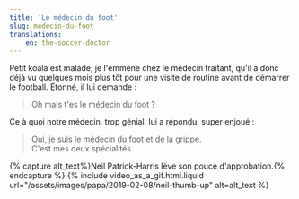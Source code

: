 ```yaml
---
title: 'Le médecin du foot'
slug: medecin-du-foot
translations:
    en: the-soccer-doctor
---
```


Petit koala est malade, je l'emmène chez le médecin traitant, qu'il a donc déjà vu quelques mois plus tôt pour une visite de routine avant de démarrer le football. Étonné, il lui demande :

<!-- more -->

> Oh mais t'es le médecin du foot ?

Ce à quoi notre médecin, trop génial, lui a répondu, super enjoué :

> Oui, je suis le médecin du foot et de la grippe.  
> C'est mes deux spécialités.

{% capture alt_text%}Neil Patrick-Harris lève son pouce d'approbation.{% endcapture %} {% include video_as_a_gif.html.liquid
url="/assets/images/papa/2019-02-08/neil-thumb-up"
alt=alt_text
%}
